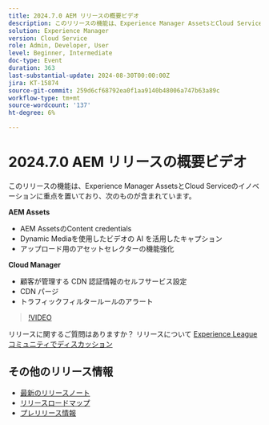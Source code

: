 ```yaml
---
title: 2024.7.0 AEM リリースの概要ビデオ
description: このリリースの機能は、Experience Manager AssetsとCloud Serviceの技術革新に重点を置いており、次のものが含まれます。AEM Assets:AEM AssetsのContent credentials​Dynamic Mediaを使用したビデオの AI を利用したキャプション​アップロード用のアセットセレクターの機能強化​Cloud Manager：顧客管理の CDN 認証情報のセルフサービス設定​CDN パージ​トラフィックフィルタールールアラート​
solution: Experience Manager
version: Cloud Service
role: Admin, Developer, User
level: Beginner, Intermediate
doc-type: Event
duration: 363
last-substantial-update: 2024-08-30T00:00:00Z
jira: KT-15874
source-git-commit: 259d6cf68792ea0f1aa9140b48006a747b63a89c
workflow-type: tm+mt
source-wordcount: '137'
ht-degree: 6%

---
```


# 2024.7.0 AEM リリースの概要ビデオ

このリリースの機能は、Experience Manager AssetsとCloud Serviceのイノベーションに重点を置いており、次のものが含まれています。

**AEM Assets**

* AEM AssetsのContent credentials&#x200B;
* Dynamic Mediaを使用したビデオの AI を活用したキャプション&#x200B;
* アップロード用のアセットセレクターの機能強化&#x200B;

**Cloud Manager**

* 顧客が管理する CDN 認証情報のセルフサービス設定&#x200B;
* CDN パージ&#x200B;
* トラフィックフィルタールールのアラート&#x200B;

>[!VIDEO](https://video.tv.adobe.com/v/3431707/?learn=on)


リリースに関するご質問はありますか？  リリースについて [Experience Leagueコミュニティでディスカッション ](https://adobe.ly/44Ofo8H)

## その他のリリース情報

* [最新のリリースノート](https://experienceleague.adobe.com/docs/experience-manager-cloud-service/content/release-notes/home.html?lang=ja)
* [ リリースロードマップ ](https://experienceleague.adobe.com/docs/experience-manager-release-information/aem-release-updates/update-releases-roadmap.html?lang=ja)
* [ プレリリース情報 ](https://experienceleague.adobe.com/docs/experience-manager-cloud-service/content/release-notes/prerelease.html)
